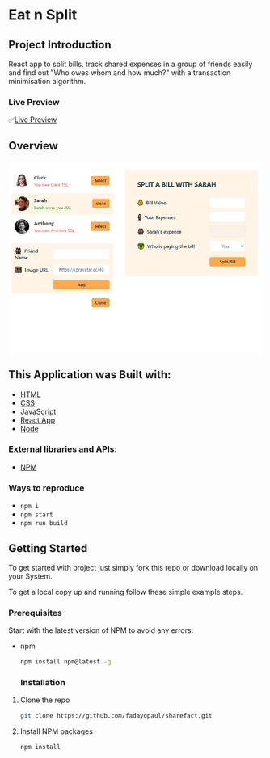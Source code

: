 # Eat n Split

## Project Introduction

React app to split bills, track shared expenses in a group of friends easily and find out "Who owes whom and how much?" with a transaction minimisation algorithm.

### Live Preview

✅[Live Preview](https://eat-split.vercel.app/)

## Overview

![overview](https://github.com/fadayopaul/eat-n-split/blob/main/overview.png?raw=true)

## This Application was Built with:

- [HTML](https://developer.mozilla.org/en-US/docs/Web/HTML)
- [CSS](https://developer.mozilla.org/en-US/docs/Web/CSS)
- [JavaScript](https://developer.mozilla.org/en-US/docs/Web/javascript)
- [React App](https://github.com/facebook/create-react-app)
- [Node](https://nodejs.org/dist/latest-v18.x/docs/api/)

### External libraries and APIs:

- [NPM](https://www.npmjs.com/)

### Ways to reproduce

- `npm i`
- `npm start`
- `npm run build`

<!-- GETTING STARTED -->

## Getting Started

To get started with project just simply fork this repo or download locally on your System.

To get a local copy up and running follow these simple example steps.

### Prerequisites

Start with the latest version of NPM to avoid any errors:

- npm
  ```sh
  npm install npm@latest -g
  ```
  ### Installation

1. Clone the repo
   ```sh
   git clone https://github.com/fadayopaul/sharefact.git
   ```
2. Install NPM packages
   ```sh
   npm install
   ```
